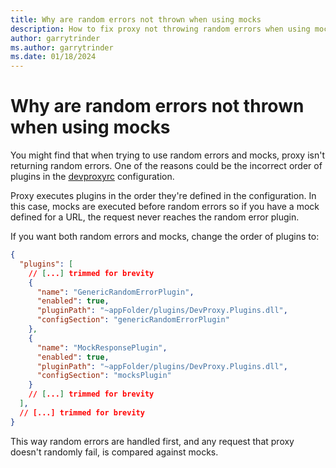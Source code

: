 ```yaml
---
title: Why are random errors not thrown when using mocks
description: How to fix proxy not throwing random errors when using mocks
author: garrytrinder
ms.author: garrytrinder
ms.date: 01/18/2024
---
```


# Why are random errors not thrown when using mocks

You might find that when trying to use random errors and mocks, proxy isn't returning random errors. One of the reasons could be the incorrect order of plugins in the [devproxyrc](../technical-reference/devproxyrc.md) configuration.

Proxy executes plugins in the order they're defined in the configuration. In this case, mocks are executed before random errors so if you have a mock defined for a URL, the request never reaches the random error plugin.

If you want both random errors and mocks, change the order of plugins to:

```json
{
  "plugins": [
    // [...] trimmed for brevity
    {
      "name": "GenericRandomErrorPlugin",
      "enabled": true,
      "pluginPath": "~appFolder/plugins/DevProxy.Plugins.dll",
      "configSection": "genericRandomErrorPlugin"
    },
    {
      "name": "MockResponsePlugin",
      "enabled": true,
      "pluginPath": "~appFolder/plugins/DevProxy.Plugins.dll",
      "configSection": "mocksPlugin"
    }
    // [...] trimmed for brevity
  ],
  // [...] trimmed for brevity
}
```

This way random errors are handled first, and any request that proxy doesn't randomly fail, is compared against mocks.
